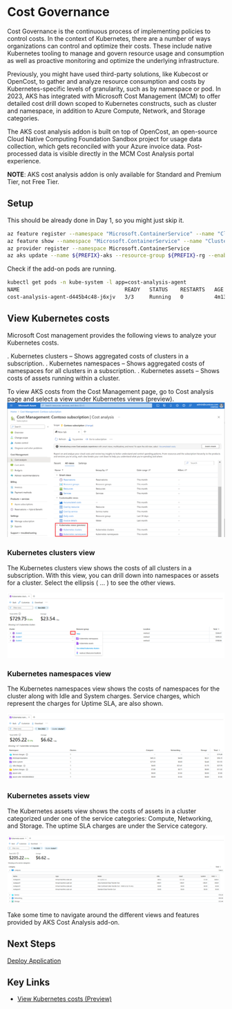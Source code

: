 # Cost Governance

Cost Governance is the continuous process of implementing policies to control costs. In the context of Kubernetes, there are a number of ways organizations can control and optimize their costs. These include native Kubernetes tooling to manage and govern resource usage and consumption as well as proactive monitoring and optimize the underlying infrastructure.

Previously, you might have used third-party solutions, like Kubecost or OpenCost, to gather and analyze resource consumption and costs by Kubernetes-specific levels of granularity, such as by namespace or pod. In 2023, AKS has integrated with Microsoft Cost Management (MCM) to offer detailed cost drill down scoped to Kubernetes constructs, such as cluster and namespace, in addition to Azure Compute, Network, and Storage categories.

The AKS cost analysis addon is built on top of OpenCost, an open-source Cloud Native Computing Foundation Sandbox project for usage data collection, which gets reconciled with your Azure invoice data. Post-processed data is visible directly in the MCM Cost Analysis portal experience.

**NOTE**: AKS cost analysis addon is only available for Standard and Premium Tier, not Free Tier.  

## Setup

This should be already done in Day 1, so you might just skip it. 

```bash
az feature register --namespace "Microsoft.ContainerService" --name "ClusterCostAnalysis"
az feature show --namespace "Microsoft.ContainerService" --name "ClusterCostAnalysis"
az provider register --namespace Microsoft.ContainerService
az aks update --name ${PREFIX}-aks --resource-group ${PREFIX}-rg --enable-cost-analysis
```

Check if the add-on pods are running. 

```bash
kubectl get pods -n kube-system -l app=cost-analysis-agent
NAME                                  READY   STATUS    RESTARTS   AGE
cost-analysis-agent-d445b4c48-j6xjv   3/3     Running   0          4m13s
```

## View Kubernetes costs

Microsoft Cost management provides the following views to analyze your Kubernetes costs. 

. Kubernetes clusters – Shows aggregated costs of clusters in a subscription.
. Kubernetes namespaces – Shows aggregated costs of namespaces for all clusters in a subscription.
. Kubernetes assets – Shows costs of assets running within a cluster.

To view AKS costs from the Cost Management page, go to Cost analysis page and select a view under Kubernetes views (preview).
![Cost Analysis Page](img/kubernetes-views.png)

### Kubernetes clusters view

The Kubernetes clusters view shows the costs of all clusters in a subscription. With this view, you can drill down into namespaces or assets for a cluster. Select the ellipsis ( … ) to see the other views.

![Kubernetes clusters view](img/kubernetes-clusters-view.png)

### Kubernetes namespaces view

The Kubernetes namespaces view shows the costs of namespaces for the cluster along with Idle and System charges. Service charges, which represent the charges for Uptime SLA, are also shown.

![Kubernetes namespaces view](img/kubernetes-namespaces-view.png)

### Kubernetes assets view

The Kubernetes assets view shows the costs of assets in a cluster categorized under one of the service categories: Compute, Networking, and Storage. The uptime SLA charges are under the Service category.

![Kubernetes assets view](img/kubernetes-assets-view.png)

Take some time to navigate around the different views and features provided by AKS Cost Analysis add-on.

## Next Steps

[Deploy Application](/deploy-app/README.md)

## Key Links

- [View Kubernetes costs (Preview)](https://learn.microsoft.com/en-us/azure/cost-management-billing/costs/view-kubernetes-costs)
